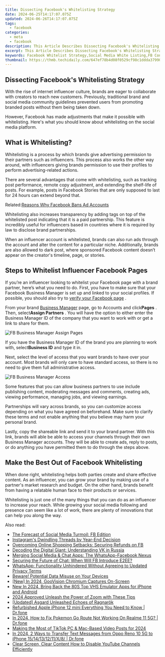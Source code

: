 ```yaml
---
title: Dissecting Facebook's Whitelisting Strategy
date: 2024-06-25T14:17:07.075Z
updated: 2024-06-26T14:17:07.075Z
tags:
  - facebook
categories:
  - meta
  - facebook
description: This Article Describes Dissecting Facebook's Whitelisting Strategy
excerpt: This Article Describes Dissecting Facebook's Whitelisting Strategy
keywords: Facebook Whitelist Strategy,Social Media White Listing,FB Content Restrictions,Whitelisted Social Platforms,White-Listed Facebook Posts,Marketing on FB Whitelists,Content Curation in FB
thumbnail: https://thmb.techidaily.com/647ef78b4d08f0529cf98c1ddda37990b536ba3daaeb866103686a0f1d6cb404.jpg
---
```


## Dissecting Facebook's Whitelisting Strategy

 With the rise of internet influencer culture, brands are eager to collaborate with creators to reach new customers. Previously, traditional brand and social media community guidelines prevented users from promoting branded posts without them being taken down.

 However, Facebook has made adjustments that make it possible with whitelisting. Here's what you should know about whitelisting on the social media platform.

## What is Whitelisting?

 Whitelisting is a process by which brands give advertising permission to their partners such as influencers. This process also works the other way around, with influencers giving brands permission to use their profiles to perform advertising-related actions.

 There are several advantages that come with whitelisting, such as tracking post performance, remote copy adjustment, and extending the shelf-life of posts. For example, posts in Facebook Stories that are only supposed to last for 24 hours can extend beyond that.

 Related:[Reasons Why Facebook Bans Ad Accounts](https://www.makeuseof.com/reasons-facebook-bans-ad-accounts/)

 Whitelisting also increases transparency by adding tags on top of the whitelisted post indicating that it is a paid partnership. This feature is incredibly useful for influencers based in countries where it is required by law to disclose brand partnerships.

 When an influencer account is whitelisted, brands can also run ads through the account and alter the content for a particular niche. Additionally, brands are also allowed to dark post, where sponsored Facebook content doesn’t appear on the creator's timeline, page, or stories.

## Steps to Whitelist Influencer Facebook Pages

 If you’re an influencer looking to whitelist your Facebook page with a brand partner, here’s what you need to do. First, you have to make sure that your Facebook Business Manager is set up and linked to your social profiles. If possible, you should also try to [verify your Facebook page](https://www.makeuseof.com/verify-facebook-business-page/) .

 From your brand [Business Manager](https://business.facebook.com) page, go to Accounts and click**Pages** . Then, select**Assign Partners** . You will have the option to either enter the Business Manager ID of the company that you want to work with or get a link to share for them.

![FB Business Manager Assign Pages](https://static1.makeuseofimages.com/wordpress/wp-content/uploads/2021/07/FB-Business-Manager-Assign-Pages.png)

 If you have the Business Manager ID of the brand you are planning to work with, select**Business ID** and type it in.

 Next, select the level of access that you want brands to have over your account. Most brands will only care to have standard access, so there is no need to give them full administrative access.

![FB Business Manager Access](https://static1.makeuseofimages.com/wordpress/wp-content/uploads/2021/07/FB-Business-Manager-Access.jpg)

 Some features that you can allow business partners to use include publishing content, moderating messages and comments, creating ads, viewing performance, managing jobs, and viewing earnings.

 Partnerships will vary across brands, so you can customize access depending on what you have agreed on beforehand. Make sure to clarify these terms and not enable anything that you believe may harm your personal brand.

 Lastly, copy the shareable link and send it to your brand partner. With this link, brands will able be able to access your channels through their own Business Manager accounts. They will be able to create ads, reply to posts, or do anything you have permitted them to do through the steps above.

## Make the Best Out of Facebook Whitelisting

 When done right, whitelisting helps both parties create and share effective content. As an influencer, you can grow your brand by making use of a partner's market research and budget. On the other hand, brands benefit from having a relatable human face to their products or services.

 Whitelisting is just one of the many things that you can do as an influencer to increase your reach. While growing your social media following and presence can seem like a lot of work, there are plenty of innovations that can help you along the way.


<ins class="adsbygoogle"
     style="display:block"
     data-ad-format="autorelaxed"
     data-ad-client="ca-pub-7571918770474297"
     data-ad-slot="1223367746"></ins>



<ins class="adsbygoogle"
     style="display:block"
     data-ad-client="ca-pub-7571918770474297"
     data-ad-slot="8358498916"
     data-ad-format="auto"
     data-full-width-responsive="true"></ins>

<span class="atpl-alsoreadstyle">Also read:</span>
<div><ul>
<li><a href="https://facebook.techidaily.com/the-forecast-of-social-media-turmoil-fb-edition/"><u>The Forecast of Social Media Turmoil: FB Edition</u></a></li>
<li><a href="https://facebook.techidaily.com/instagrams-dwindling-threads-by-year-end-decision/"><u>Instagram's Dwindling Threads by Year-End Decision</u></a></li>
<li><a href="https://facebook.techidaily.com/overcoming-online-shopping-setbacks-securing-refunds-on-fb/"><u>Overcoming Online Shopping Setbacks: Securing Refunds on FB</u></a></li>
<li><a href="https://facebook.techidaily.com/decoding-the-digital-giant-understanding-vk-in-russia/"><u>Decoding the Digital Giant: Understanding VK in Russia</u></a></li>
<li><a href="https://facebook.techidaily.com/merging-social-media-and-chat-apps-the-whatsapp-facebook-nexus/"><u>Merging Social Media & Chat Apps: The WhatsApp-Facebook Nexus</u></a></li>
<li><a href="https://facebook.techidaily.com/securing-the-future-of-chat-when-will-fb-introduce-e2ee/"><u>Securing the Future of Chat: When Will FB Introduce E2EE?</u></a></li>
<li><a href="https://facebook.techidaily.com/whatsapp-functionality-unhindered-without-agreeing-to-updated-privacy-terms/"><u>WhatsApp: Functionality Unhindered Without Agreeing to Updated Privacy Terms</u></a></li>
<li><a href="https://facebook.techidaily.com/beware-potential-data-misuse-on-your-devices/"><u>Beware! Potential Data Misuse on Your Devices</u></a></li>
<li><a href="https://screen-capture.techidaily.com/new-in-2024-goovision-chromium-captures-on-screen/"><u>[New] In 2024, GooVision  Chromium Captures On-Screen</u></a></li>
<li><a href="https://ai-video-apps.techidaily.com/new-in-2024-bring-back-the-80s-top-vhs-emulator-apps-for-iphone-and-android/"><u>New In 2024, Bring Back the 80S Top VHS Emulator Apps for iPhone and Android</u></a></li>
<li><a href="https://some-approaches.techidaily.com/2024-approved-unleash-the-power-of-zoom-with-these-tips/"><u>2024 Approved  Unleash the Power of Zoom with These Tips</u></a></li>
<li><a href="https://visual-screen-recording.techidaily.com/updated-asgard-unleashed-echoes-of-ragnarok/"><u>[Updated] Asgard Unleashed  Echoes of Ragnarök</u></a></li>
<li><a href="https://iphone-transfer.techidaily.com/refurbished-apple-iphone-12-mini-everything-you-need-to-know-drfone-by-drfone-transfer-from-ios/"><u>Refurbished Apple iPhone 12 mini Everything You Need to Know | Dr.fone</u></a></li>
<li><a href="https://pokemon-go-android.techidaily.com/in-2024-how-to-fix-pokemon-go-route-not-working-on-realme-11-5g-drfone-by-drfone-virtual-android/"><u>In 2024, How to Fix Pokemon Go Route Not Working On Realme 11 5G? | Dr.fone</u></a></li>
<li><a href="https://tiktok-video-files.techidaily.com/making-the-most-of-tiktok-pc-and-mac-based-video-posts-for-2024/"><u>Making the Most of TikTok  PC & Mac-Based Video Posts for 2024</u></a></li>
<li><a href="https://android-transfer.techidaily.com/in-2024-2-ways-to-transfer-text-messages-from-oppo-reno-10-5g-to-iphone-1514131211x8-drfone-by-drfone-transfer-from-android-transfer-from-android/"><u>In 2024, 2 Ways to Transfer Text Messages from Oppo Reno 10 5G to iPhone 15/14/13/12/11/X/8/ | Dr.fone</u></a></li>
<li><a href="https://youtube-videos.techidaily.com/clear-screen-clear-content-how-to-disable-youtube-channels-efficiently/"><u>Clear Screen, Clear Content  How to Disable YouTube Channels Efficiently</u></a></li>
</ul></div>
